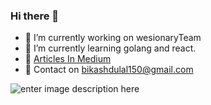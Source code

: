 ### Hi there 👋

- 🔭 I’m currently working on wesionaryTeam
- 🌱 I’m currently learning golang and react.
- :book:  [Articles In Medium](https://bikashdulal.medium.com/)
- :email: Contact on bikashdulal150@gmail.com


![enter image description here](https://github-readme-stats.vercel.app/api?username=Bikash888&&show_icons=true&title_color=ffffff&icon_color=bb2acf&text_color=daf7dc&bg_color=151515)

